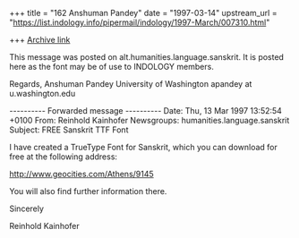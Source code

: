 +++
title = "162 Anshuman Pandey"
date = "1997-03-14"
upstream_url = "https://list.indology.info/pipermail/indology/1997-March/007310.html"

+++
[Archive link](https://list.indology.info/pipermail/indology/1997-March/007310.html)


This message was posted on alt.humanities.language.sanskrit. It is posted
here as the font may be of use to INDOLOGY members.

Regards,
Anshuman Pandey
University of Washington
apandey at u.washington.edu


---------- Forwarded message ----------
Date: Thu, 13 Mar 1997 13:52:54 +0100
From: Reinhold Kainhofer <rk at cryogen.com>
Newsgroups: humanities.language.sanskrit
Subject: FREE Sanskrit TTF Font

I have created a TrueType Font for Sanskrit, which you can download for
free at the following address:

http://www.geocities.com/Athens/9145

You will also find further information there.

Sincerely 

Reinhold Kainhofer






